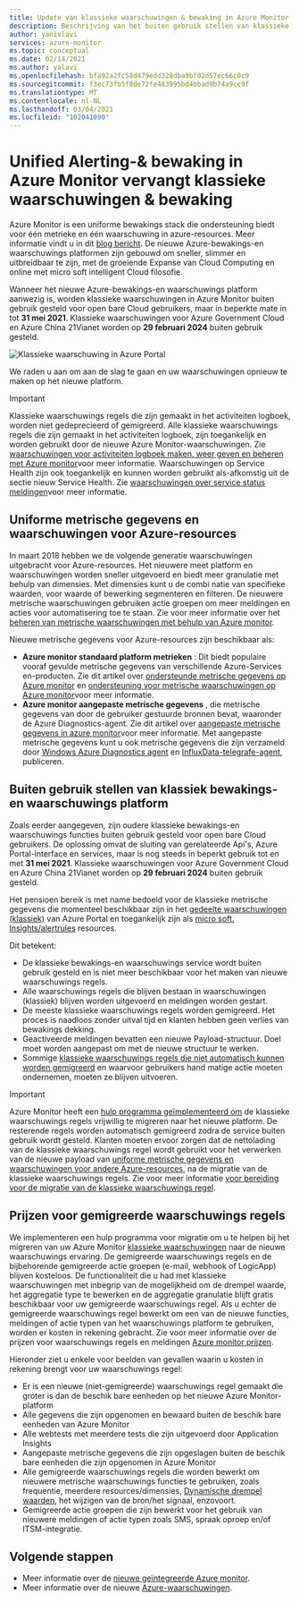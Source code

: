 ```yaml
---
title: Update van klassieke waarschuwingen & bewaking in Azure Monitor
description: Beschrijving van het buiten gebruik stellen van klassieke bewakings Services en-functionaliteit, eerder weer gegeven in Azure Portal onder waarschuwingen (klassiek).
author: yanivlavi
services: azure-monitor
ms.topic: conceptual
ms.date: 02/14/2021
ms.author: yalavi
ms.openlocfilehash: bfa92a2fc58d479edd328dba9bf02d57ec66c0c9
ms.sourcegitcommit: f3ec73fb5f8de72fe483995bd4bbad9b74a9cc9f
ms.translationtype: MT
ms.contentlocale: nl-NL
ms.lasthandoff: 03/04/2021
ms.locfileid: "102041090"
---
```

# <a name="unified-alerting--monitoring-in-azure-monitor-replaces-classic-alerting--monitoring"></a>Unified Alerting-& bewaking in Azure Monitor vervangt klassieke waarschuwingen & bewaking

Azure Monitor is een uniforme bewakings stack die ondersteuning biedt voor één metrieke en één waarschuwing in azure-resources. Meer informatie vindt u in dit [blog bericht](https://azure.microsoft.com/blog/new-full-stack-monitoring-capabilities-in-azure-monitor/). De nieuwe Azure-bewakings-en waarschuwings platformen zijn gebouwd om sneller, slimmer en uitbreidbaar te zijn, met de groeiende Expanse van Cloud Computing en online met micro soft intelligent Cloud filosofie.

Wanneer het nieuwe Azure-bewakings-en waarschuwings platform aanwezig is, worden klassieke waarschuwingen in Azure Monitor buiten gebruik gesteld voor open bare Cloud gebruikers, maar in beperkte mate in tot **31 mei 2021**. Klassieke waarschuwingen voor Azure Government Cloud en Azure China 21Vianet worden op **29 februari 2024** buiten gebruik gesteld.

 ![Klassieke waarschuwing in Azure Portal](media/monitoring-classic-retirement/monitor-alert-screen2.png) 

We raden u aan om aan de slag te gaan en uw waarschuwingen opnieuw te maken op het nieuwe platform.

> [!IMPORTANT]
> Klassieke waarschuwings regels die zijn gemaakt in het activiteiten logboek, worden niet gedeprecieerd of gemigreerd. Alle klassieke waarschuwings regels die zijn gemaakt in het activiteiten logboek, zijn toegankelijk en worden gebruikt door de nieuwe Azure Monitor-waarschuwingen. Zie [waarschuwingen voor activiteiten logboek maken, weer geven en beheren met Azure monitor](./alerts-activity-log.md)voor meer informatie. Waarschuwingen op Service Health zijn ook toegankelijk en kunnen worden gebruikt als-afkomstig uit de sectie nieuw Service Health. Zie [waarschuwingen over service status meldingen](../../service-health/alerts-activity-log-service-notifications-portal.md)voor meer informatie.

## <a name="unified-metrics-and-alerts-for-azure-resources"></a>Uniforme metrische gegevens en waarschuwingen voor Azure-resources

In maart 2018 hebben we de volgende generatie waarschuwingen uitgebracht voor Azure-resources. Het nieuwere meet platform en waarschuwingen worden sneller uitgevoerd en biedt meer granulatie met behulp van dimensies. Met dimensies kunt u de combi natie van specifieke waarden, voor waarde of bewerking segmenteren en filteren. De nieuwere metrische waarschuwingen gebruiken actie groepen om meer meldingen en acties voor automatisering toe te staan. Zie voor meer informatie over het [beheren van metrische waarschuwingen met behulp van Azure monitor](./alerts-metric.md).

Nieuwe metrische gegevens voor Azure-resources zijn beschikbaar als:

- **Azure monitor standaard platform metrieken** : Dit biedt populaire vooraf gevulde metrische gegevens van verschillende Azure-Services en-producten. Zie dit artikel over [ondersteunde metrische gegevens op Azure monitor](./alerts-metric-near-real-time.md#metrics-and-dimensions-supported) en [ondersteuning voor metrische waarschuwingen op Azure monitor](./alerts-metric-overview.md#supported-resource-types-for-metric-alerts)voor meer informatie.
- **Azure monitor aangepaste metrische gegevens** , die metrische gegevens van door de gebruiker gestuurde bronnen bevat, waaronder de Azure Diagnostics-agent. Zie dit artikel over [aangepaste metrische gegevens in azure monitor](../essentials/metrics-custom-overview.md)voor meer informatie. Met aangepaste metrische gegevens kunt u ook metrische gegevens die zijn verzameld door [Windows Azure Diagnostics agent](../essentials/collect-custom-metrics-guestos-resource-manager-vm.md) en [InfluxData-telegrafe-agent](../essentials/collect-custom-metrics-linux-telegraf.md), publiceren.

## <a name="retirement-of-classic-monitoring-and-alerting-platform"></a>Buiten gebruik stellen van klassiek bewakings-en waarschuwings platform

Zoals eerder aangegeven, zijn oudere klassieke bewakings-en waarschuwings functies buiten gebruik gesteld voor open bare Cloud gebruikers. De oplossing omvat de sluiting van gerelateerde Api's, Azure Portal-interface en services, maar is nog steeds in beperkt gebruik tot en met **31 mei 2021**. Klassieke waarschuwingen voor Azure Government Cloud en Azure China 21Vianet worden op **29 februari 2024** buiten gebruik gesteld.

Het pensioen bereik is met name bedoeld voor de klassieke metrische gegevens die momenteel beschikbaar zijn in het [gedeelte waarschuwingen (klassiek)](./alerts-classic.overview.md) van Azure Portal en toegankelijk zijn als [micro soft. Insights/alertrules](/rest/api/monitor/alertrules) resources.

Dit betekent:

- De klassieke bewakings-en waarschuwings service wordt buiten gebruik gesteld en is niet meer beschikbaar voor het maken van nieuwe waarschuwings regels.
- Alle waarschuwings regels die blijven bestaan in waarschuwingen (klassiek) blijven worden uitgevoerd en meldingen worden gestart.
- De meeste klassieke waarschuwings regels worden gemigreerd. Het proces is naadloos zonder uitval tijd en klanten hebben geen verlies van bewakings dekking.
- Geactiveerde meldingen bevatten een nieuwe Payload-structuur. Doel moet worden aangepast om met de nieuwe structuur te werken.
- Sommige [klassieke waarschuwings regels die niet automatisch kunnen worden gemigreerd](alerts-understand-migration.md#manually-migrating-classic-alerts-to-newer-alerts) en waarvoor gebruikers hand matige actie moeten ondernemen, moeten ze blijven uitvoeren.

> [!IMPORTANT]
> Azure Monitor heeft een [hulp programma geïmplementeerd om](alerts-using-migration-tool.md) de klassieke waarschuwings regels vrijwillig te migreren naar het nieuwe platform. De resterende regels worden automatisch gemigreerd zodra de service buiten gebruik wordt gesteld. Klanten moeten ervoor zorgen dat de nettolading van de klassieke waarschuwings regel wordt gebruikt voor het verwerken van de nieuwe payload van [uniforme metrische gegevens en waarschuwingen voor andere Azure-resources](#unified-metrics-and-alerts-for-azure-resources), na de migratie van de klassieke waarschuwings regels. Zie voor meer informatie [voor bereiding voor de migratie van de klassieke waarschuwings regel](alerts-prepare-migration.md).

## <a name="pricing-for-migrated-alert-rules"></a>Prijzen voor gemigreerde waarschuwings regels

We implementeren een hulp programma voor migratie om u te helpen bij het migreren van uw Azure Monitor [klassieke waarschuwingen](./alerts-classic.overview.md) naar de nieuwe waarschuwings ervaring. De gemigreerde waarschuwings regels en de bijbehorende gemigreerde actie groepen (e-mail, webhook of LogicApp) blijven kosteloos. De functionaliteit die u had met klassieke waarschuwingen met inbegrip van de mogelijkheid om de drempel waarde, het aggregatie type te bewerken en de aggregatie granulatie blijft gratis beschikbaar voor uw gemigreerde waarschuwings regel. Als u echter de gemigreerde waarschuwings regel bewerkt om een van de nieuwe functies, meldingen of actie typen van het waarschuwings platform te gebruiken, worden er kosten in rekening gebracht. Zie voor meer informatie over de prijzen voor waarschuwings regels en meldingen [Azure monitor prijzen](https://azure.microsoft.com/pricing/details/monitor/).

Hieronder ziet u enkele voor beelden van gevallen waarin u kosten in rekening brengt voor uw waarschuwings regel:

- Er is een nieuwe (niet-gemigreerde) waarschuwings regel gemaakt die groter is dan de beschik bare eenheden op het nieuwe Azure Monitor-platform
- Alle gegevens die zijn opgenomen en bewaard buiten de beschik bare eenheden van Azure Monitor
- Alle webtests met meerdere tests die zijn uitgevoerd door Application Insights
- Aangepaste metrische gegevens die zijn opgeslagen buiten de beschik bare eenheden die zijn opgenomen in Azure Monitor
- Alle gemigreerde waarschuwings regels die worden bewerkt om nieuwere metrische waarschuwings functies te gebruiken, zoals frequentie, meerdere resources/dimensies, [Dynamische drempel waarden](../alerts/alerts-dynamic-thresholds.md), het wijzigen van de bron/het signaal, enzovoort.
- Gemigreerde actie groepen die zijn bewerkt voor het gebruik van nieuwere meldingen of actie typen zoals SMS, spraak oproep en/of ITSM-integratie.

## <a name="next-steps"></a>Volgende stappen

* Meer informatie over de [nieuwe geïntegreerde Azure monitor](../overview.md).
* Meer informatie over de nieuwe [Azure-waarschuwingen](./alerts-overview.md).